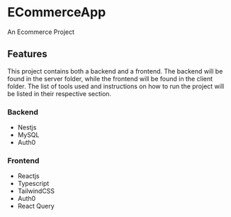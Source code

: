 # ECommerceApp
An Ecommerce Project

## Features

This project contains both a backend and a frontend. The backend will be found in the server folder, while the frontend will be found in the client folder. The list of tools used and instructions on how to run the project will be listed in their respective section.

### Backend

- Nestjs
- MySQL
- Auth0

### Frontend

- Reactjs
- Typescript
- TailwindCSS
- Auth0
- React Query